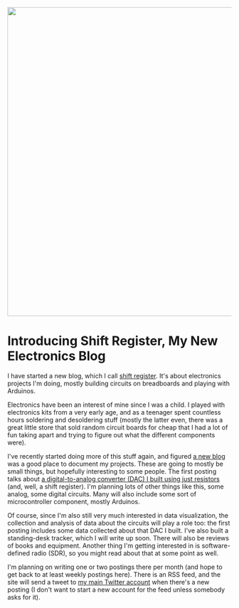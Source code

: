 <p align="center"><img src="https://media.eagereyes.org/wp-content/uploads/2016/04/image-2.jpeg" width="1024" height="695" /></p>

# Introducing Shift Register, My New Electronics Blog

I have started a new blog, which I call <a href="https://shift-register.org/">shift register</a>. It's about electronics projects I'm doing, mostly building circuits on breadboards and playing with Arduinos.

Electronics have been an interest of mine since I was a child. I played with electronics kits from a very early age, and as a teenager spent countless hours soldering and desoldering stuff (mostly the latter even, there was a great little store that sold random circuit boards for cheap that I had a lot of fun taking apart and trying to figure out what the different components were).

I've recently started doing more of this stuff again, and figured <a href="https://shift-register.org/">a new blog</a> was a good place to document my projects. These are going to mostly be small things, but hopefully interesting to some people. The first posting talks about <a href="https://shift-register.org/2016/discrete-digital-to-analog-converter-using-an-r2r-network">a digital-to-analog converter (DAC) I built using just resistors</a> (and, well, a shift register). I'm planning lots of other things like this, some analog, some digital circuits. Many will also include some sort of microcontroller component, mostly Arduinos.

Of course, since I'm also still very much interested in data visualization, the collection and analysis of data about the circuits will play a role too: the first posting includes some data collected about that DAC I built. I've also built a standing-desk tracker, which I will write up soon. There will also be reviews of books and equipment. Another thing I'm getting interested in is software-defined radio (SDR), so you might read about that at some point as well.

I'm planning on writing one or two postings there per month (and hope to get back to at least weekly postings here). There is an RSS feed, and the site will send a tweet to <a href="https://twitter.com/eagereyes">my main Twitter account</a> when there's a new posting (I don't want to start a new account for the feed unless somebody asks for it).
